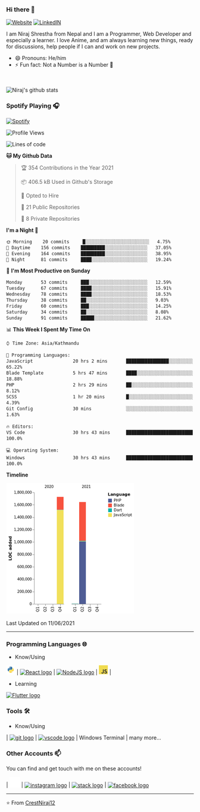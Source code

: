 ### Hi there 👋
[![Website](https://img.shields.io/website?color=%23141718&down_color=lightgrey&down_message=offline%20%F0%9F%91%8E&label=nirajshrestha.live&logoColor=red&up_color=green&up_message=online%20%F0%9F%91%8D&url=https%3A%2F%2Fnirajshrestha.live)](https://nirajshrestha.live/)
[![LinkedIN](https://img.shields.io/badge/Linkedin-Connect-blue)](https://www.linkedin.com/in/crestniraj/)


I am Niraj Shrestha from Nepal and I am a Programmer, Web Developer and especially a learner. I love Anime, and am always learning new things, ready for discussions, help people if I can and work on new projects.
- 😄 Pronouns: He/him
- ⚡ Fun fact: Not a Number is a Number 🤯

<br/>

![Niraj's github stats](https://github-readme-stats.vercel.app/api?username=CrestNiraj12&count_private=true&show_icons=true&theme=tokyonight&hide-border=true)

### Spotify Playing :headphones:
[![Spotify](https://novatorem-taupe.vercel.app/api/spotify-playing)](https://open.spotify.com/user/fqlyu32nkxn6un2530iy3qry3)

<!--START_SECTION:waka-->
![Profile Views](http://img.shields.io/badge/Profile%20Views-0-blue)

![Lines of code](https://img.shields.io/badge/From%20Hello%20World%20I%27ve%20Written-3.4%20million%20lines%20of%20code-blue)

**🐱 My Github Data** 

> 🏆 354 Contributions in the Year 2021
 > 
> 📦 406.5 kB Used in Github's Storage 
 > 
> 💼 Opted to Hire
 > 
> 📜 21 Public Repositories 
 > 
> 🔑 8 Private Repositories  
 > 
**I'm a Night 🦉** 

```text
🌞 Morning    20 commits     █░░░░░░░░░░░░░░░░░░░░░░░░   4.75% 
🌆 Daytime    156 commits    █████████░░░░░░░░░░░░░░░░   37.05% 
🌃 Evening    164 commits    █████████░░░░░░░░░░░░░░░░   38.95% 
🌙 Night      81 commits     ████░░░░░░░░░░░░░░░░░░░░░   19.24%

```
📅 **I'm Most Productive on Sunday** 

```text
Monday       53 commits     ███░░░░░░░░░░░░░░░░░░░░░░   12.59% 
Tuesday      67 commits     ████░░░░░░░░░░░░░░░░░░░░░   15.91% 
Wednesday    78 commits     ████░░░░░░░░░░░░░░░░░░░░░   18.53% 
Thursday     38 commits     ██░░░░░░░░░░░░░░░░░░░░░░░   9.03% 
Friday       60 commits     ███░░░░░░░░░░░░░░░░░░░░░░   14.25% 
Saturday     34 commits     ██░░░░░░░░░░░░░░░░░░░░░░░   8.08% 
Sunday       91 commits     █████░░░░░░░░░░░░░░░░░░░░   21.62%

```


📊 **This Week I Spent My Time On** 

```text
⌚︎ Time Zone: Asia/Kathmandu

💬 Programming Languages: 
JavaScript               20 hrs 2 mins       ████████████████░░░░░░░░░   65.22% 
Blade Template           5 hrs 47 mins       ████░░░░░░░░░░░░░░░░░░░░░   18.88% 
PHP                      2 hrs 29 mins       ██░░░░░░░░░░░░░░░░░░░░░░░   8.12% 
SCSS                     1 hr 20 mins        █░░░░░░░░░░░░░░░░░░░░░░░░   4.39% 
Git Config               30 mins             ░░░░░░░░░░░░░░░░░░░░░░░░░   1.63%

🔥 Editors: 
VS Code                  30 hrs 43 mins      █████████████████████████   100.0%

💻 Operating System: 
Windows                  30 hrs 43 mins      █████████████████████████   100.0%

```

**Timeline**

![Chart not found](https://raw.githubusercontent.com/CrestNiraj12/CrestNiraj12/master/charts/bar_graph.png) 


 Last Updated on 11/06/2021
<!--END_SECTION:waka-->

---

### Programming Languages 🌐

- Know/Using

[<img src="https://raw.githubusercontent.com/github/explore/80688e429a7d4ef2fca1e82350fe8e3517d3494d/topics/python/python.png" alt="python logo" width="24">](https://www.python.org/)    |    [<img src="https://user-images.githubusercontent.com/21227322/31187159-01c8d592-a8ff-11e7-9386-af708a7ae9de.png" alt="React logo" width="24">](https://reactjs.org/)    |    [<img src="https://upload.wikimedia.org/wikipedia/commons/d/d9/Node.js_logo.svg" alt="NodeJS logo" width="24">](https://nodejs.org/en/)   |   [<img src="https://raw.githubusercontent.com/github/explore/80688e429a7d4ef2fca1e82350fe8e3517d3494d/topics/javascript/javascript.png" alt="js logo" width="24">](https://developer.mozilla.org/en-US/docs/Web/JavaScript)    |

- Learning

 [<img src="https://upload.wikimedia.org/wikipedia/commons/1/17/Google-flutter-logo.png" alt="Flutter logo" width="40">](https://https://flutter.dev/)

### Tools 🛠️

- Know/Using

|    [<img src="https://raw.githubusercontent.com/Delta456/Delta456/master/img/git.png" alt="git logo" width="24">](https://git-scm.com/)    |   [<img src="https://raw.githubusercontent.com/Delta456/Delta456/master/img/vscode.png" alt="vscode logo" width="24">](https://code.visualstudio.com/)   |   Windows Terminal   |   many more...


### Other Accounts 📫

You can find and get touch with me on these accounts!

|   [<img src="https://raw.githubusercontent.com/Delta456/Delta456/master/img/github.png" alt="github logo" width="28">](https://github.com/CrestNiraj12)   |   [<img src="https://raw.githubusercontent.com/Delta456/Delta456/master/img/instagram.jpg" alt="instagram logo" width="24">](https://www.instagram.com/crestniraz/)   |   [<img src="https://raw.githubusercontent.com/Delta456/Delta456/master/img/stack.svg" alt="stack logo" width="24">](https://stackoverflow.com/users/7185580/crestniraz)   |   [<img src="https://upload.wikimedia.org/wikipedia/commons/5/51/Facebook_f_logo_%282019%29.svg" alt="facebook logo" width="24">](https://www.facebook.com/crestniraz)

---
⭐️ From [CrestNiraj12](https://github.com/CrestNiraj12)
